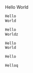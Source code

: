 Hello
World

```markdown lintguard: ./EXAMPLE.md#L1-L2
Hello
World
```

```markdown lintguard: ./EXAMPLE.md#L1-L2
Hello
Worldz
```

```markdown lintguard: ./EXAMPLE.md#L1-L2
Hello
World

```

```markdown lintguard: ./EXAMPLE.md#L1
Hello
```

```markdown lintguard: ./EXAMPLE.md#L1
Helloq
```
